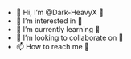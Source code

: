 - 👋 Hi, I’m @Dark-HeavyX 🌝
- 👀 I’m interested in 🌝
- 🌱 I’m currently learning 🌝
- 💞️ I’m looking to collaborate on 🌝
- 📫 How to reach me 🌝

<!---
Dark-HeavyX/Dark-HeavyX is a ✨ special ✨ repository because its `README.md` (this file) appears on your GitHub profile.
You can click the Preview link to take a look at your changes.
--->

